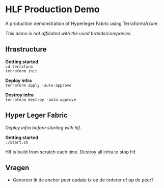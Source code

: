 # HLF Production Demo

A production demonstration of Hyperleger Fabric using Terraform/Azure. 

_This demo is not affiliated with the used brands/companies._

## Ifrastructure

**Getting started**  
`cd terraform`  
`terraform init`

**Deploy infra**  
`terraform apply -auto-approve`  

**Destroy infra**  
`terraform destroy -auto-approve`  

## Hyper Leger Fabric

_Deploy infra before starting with hlf._

**Getting started**  
`./start.sh`  

Hlf is build from scratch each time. Destroy all infra to stop hlf.

## Vragen

- Genereer ik de anchor peer update tx op de orderer of op de peer?
